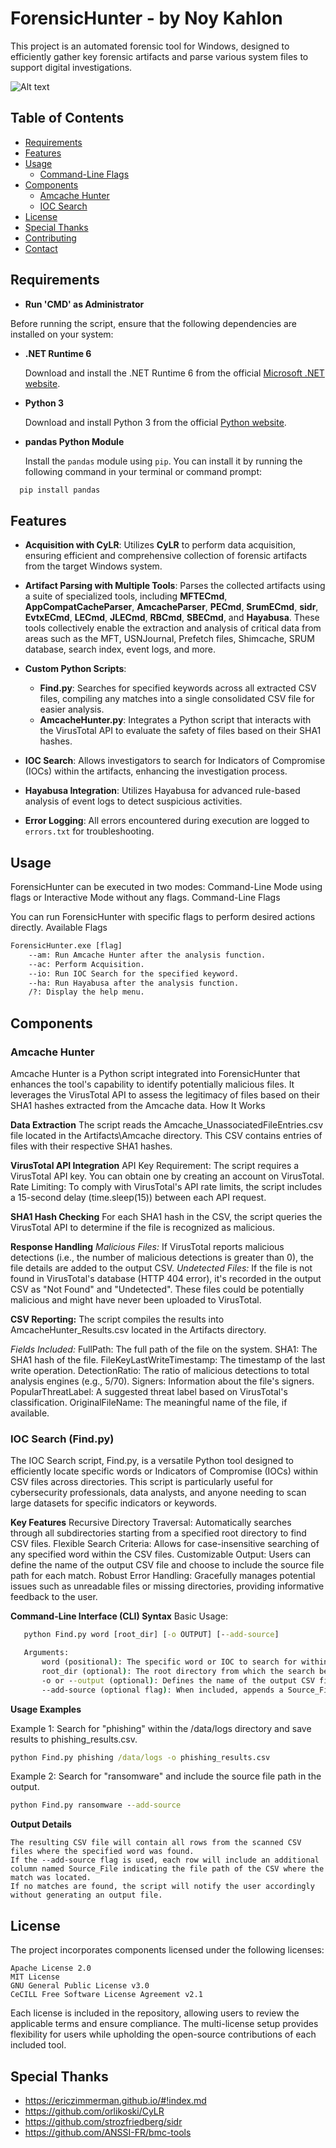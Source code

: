 # ForensicHunter - by Noy Kahlon
This project is an automated forensic tool for Windows, designed to efficiently gather key forensic artifacts and parse various system files to support digital investigations.


![Alt text](img.webp)


## Table of Contents

- [Requirements](#Requirements)
- [Features](#features)
- [Usage](#usage)
  - [Command-Line Flags](#command-line-flags)
- [Components](#components)
  - [Amcache Hunter](#amcache-hunter)
  - [IOC Search](#ioc-search)
- [License](#license)
- [Special Thanks](#special-thanks)
- [Contributing](#contributing)
- [Contact](#contact)

## Requirements

- **Run 'CMD' as Administrator**

Before running the script, ensure that the following dependencies are installed on your system:

- **.NET Runtime 6**
  
  Download and install the .NET Runtime 6 from the official [Microsoft .NET website](https://dotnet.microsoft.com/download/dotnet/6.0).

- **Python 3**
  
  Download and install Python 3 from the official [Python website](https://www.python.org/downloads/).

- **pandas Python Module**
  
  Install the `pandas` module using `pip`. You can install it by running the following command in your terminal or command prompt:

```bash
  pip install pandas
```

## Features

- **Acquisition with CyLR**: Utilizes **CyLR** to perform data acquisition, ensuring efficient and comprehensive collection of forensic artifacts from the target Windows system.

- **Artifact Parsing with Multiple Tools**: Parses the collected artifacts using a suite of specialized tools, including **MFTECmd**, **AppCompatCacheParser**, **AmcacheParser**, **PECmd**, **SrumECmd**, **sidr**, **EvtxECmd**, **LECmd**, **JLECmd**, **RBCmd**, **SBECmd**, and **Hayabusa**. These tools collectively enable the extraction and analysis of critical data from areas such as the MFT, USNJournal, Prefetch files, Shimcache, SRUM database, search index, event logs, and more.

- **Custom Python Scripts**:
  - **Find.py**: Searches for specified keywords across all extracted CSV files, compiling any matches into a single consolidated CSV file for easier analysis.
  - **AmcacheHunter.py**: Integrates a Python script that interacts with the VirusTotal API to evaluate the safety of files based on their SHA1 hashes.

- **IOC Search**: Allows investigators to search for Indicators of Compromise (IOCs) within the artifacts, enhancing the investigation process.

- **Hayabusa Integration**: Utilizes Hayabusa for advanced rule-based analysis of event logs to detect suspicious activities.

- **Error Logging**: All errors encountered during execution are logged to `errors.txt` for troubleshooting.

## Usage

ForensicHunter can be executed in two modes: Command-Line Mode using flags or Interactive Mode without any flags.
Command-Line Flags

You can run ForensicHunter with specific flags to perform desired actions directly.
Available Flags
```cmd
ForensicHunter.exe [flag]
    --am: Run Amcache Hunter after the analysis function.
    --ac: Perform Acquisition.
    --io: Run IOC Search for the specified keyword.
    --ha: Run Hayabusa after the analysis function.
    /?: Display the help menu.
```

## Components

### Amcache Hunter
Amcache Hunter is a Python script integrated into ForensicHunter that enhances the tool's capability to identify potentially malicious files. It leverages the VirusTotal API to assess the legitimacy of files based on their SHA1 hashes extracted from the Amcache data.
How It Works

**Data Extraction**
        The script reads the Amcache_UnassociatedFileEntries.csv file located in the Artifacts\Amcache directory. This CSV contains entries of files with their respective SHA1 hashes.

**VirusTotal API Integration**
        API Key Requirement: The script requires a VirusTotal API key. You can obtain one by creating an account on VirusTotal.
        Rate Limiting: To comply with VirusTotal's API rate limits, the script includes a 15-second delay (time.sleep(15)) between each API request.

**SHA1 Hash Checking**
        For each SHA1 hash in the CSV, the script queries the VirusTotal API to determine if the file is recognized as malicious.
        
**Response Handling**
*Malicious Files:* If VirusTotal reports malicious detections (i.e., the number of malicious detections is greater than 0), the file details are added to the output CSV.
*Undetected Files:* If the file is not found in VirusTotal's database (HTTP 404 error), it's recorded in the output CSV as "Not Found" and "Undetected". These files could be potentially malicious and might have never been uploaded to VirusTotal.

**CSV Reporting:**
        The script compiles the results into AmcacheHunter_Results.csv located in the Artifacts directory.
        
*Fields Included:*
            FullPath: The full path of the file on the system.
            SHA1: The SHA1 hash of the file.
            FileKeyLastWriteTimestamp: The timestamp of the last write operation.
            DetectionRatio: The ratio of malicious detections to total analysis engines (e.g., 5/70).
            Signers: Information about the file's signers.
            PopularThreatLabel: A suggested threat label based on VirusTotal's classification.
            OriginalFileName: The meaningful name of the file, if available.
		
### IOC Search (Find.py)

The IOC Search script, Find.py, is a versatile Python tool designed to efficiently locate specific words or Indicators of Compromise (IOCs) within CSV files across directories. This script is particularly useful for cybersecurity professionals, data analysts, and anyone needing to scan large datasets for specific indicators or keywords.

**Key Features**
    Recursive Directory Traversal: Automatically searches through all subdirectories starting from a specified root directory to find CSV files.
    Flexible Search Criteria: Allows for case-insensitive searching of any specified word within the CSV files.
    Customizable Output: Users can define the name of the output CSV file and choose to include the source file path for each match.
    Robust Error Handling: Gracefully manages potential issues such as unreadable files or missing directories, providing informative feedback to the user.

**Command-Line Interface (CLI) Syntax**
    Basic Usage:
 ```cmd
    python Find.py word [root_dir] [-o OUTPUT] [--add-source]

    Arguments:
        word (positional): The specific word or IOC to search for within the CSV files.
        root_dir (optional): The root directory from which the search begins. Defaults to the current directory (.) if not specified.
        -o or --output (optional): Defines the name of the output CSV file where results will be saved. Defaults to IOC.csv if not provided.
        --add-source (optional flag): When included, appends a Source_File column to the output CSV, indicating the origin of each matching row.
 ```
**Usage Examples**

Example 1: Search for "phishing" within the /data/logs directory and save results to phishing_results.csv.
```cmd
python Find.py phishing /data/logs -o phishing_results.csv
```
Example 2: Search for "ransomware" and include the source file path in the output.
```cmd
python Find.py ransomware --add-source
```

**Output Details**

    The resulting CSV file will contain all rows from the scanned CSV files where the specified word was found.
    If the --add-source flag is used, each row will include an additional column named Source_File indicating the file path of the CSV where the match was located.
    If no matches are found, the script will notify the user accordingly without generating an output file.

## License

The project incorporates components licensed under the following licenses:

    Apache License 2.0
    MIT License
    GNU General Public License v3.0
    CeCILL Free Software License Agreement v2.1

Each license is included in the repository, allowing users to review the applicable terms and ensure compliance. The multi-license setup provides flexibility for users while upholding the open-source contributions of each included tool.	

## Special Thanks
- https://ericzimmerman.github.io/#!index.md
- https://github.com/orlikoski/CyLR
- https://github.com/strozfriedberg/sidr
- https://github.com/ANSSI-FR/bmc-tools



